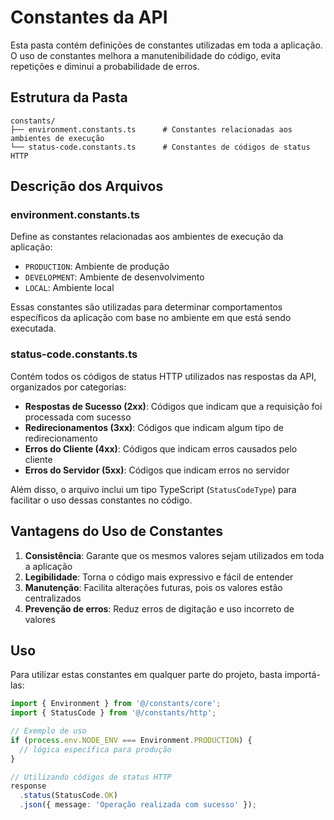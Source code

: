 # Constantes da API

Esta pasta contém definições de constantes utilizadas em toda a aplicação. O uso de constantes melhora a manutenibilidade do código, evita repetições e diminui a probabilidade de erros.

## Estrutura da Pasta

```
constants/
├── environment.constants.ts      # Constantes relacionadas aos ambientes de execução
└── status-code.constants.ts      # Constantes de códigos de status HTTP
```

## Descrição dos Arquivos

### environment.constants.ts

Define as constantes relacionadas aos ambientes de execução da aplicação:

- `PRODUCTION`: Ambiente de produção
- `DEVELOPMENT`: Ambiente de desenvolvimento
- `LOCAL`: Ambiente local

Essas constantes são utilizadas para determinar comportamentos específicos da aplicação com base no ambiente em que está sendo executada.

### status-code.constants.ts

Contém todos os códigos de status HTTP utilizados nas respostas da API, organizados por categorias:

- **Respostas de Sucesso (2xx)**: Códigos que indicam que a requisição foi processada com sucesso
- **Redirecionamentos (3xx)**: Códigos que indicam algum tipo de redirecionamento
- **Erros do Cliente (4xx)**: Códigos que indicam erros causados pelo cliente
- **Erros do Servidor (5xx)**: Códigos que indicam erros no servidor

Além disso, o arquivo inclui um tipo TypeScript (`StatusCodeType`) para facilitar o uso dessas constantes no código.

## Vantagens do Uso de Constantes

1. **Consistência**: Garante que os mesmos valores sejam utilizados em toda a aplicação
2. **Legibilidade**: Torna o código mais expressivo e fácil de entender
3. **Manutenção**: Facilita alterações futuras, pois os valores estão centralizados
4. **Prevenção de erros**: Reduz erros de digitação e uso incorreto de valores

## Uso

Para utilizar estas constantes em qualquer parte do projeto, basta importá-las:

```typescript
import { Environment } from '@/constants/core';
import { StatusCode } from '@/constants/http';

// Exemplo de uso
if (process.env.NODE_ENV === Environment.PRODUCTION) {
  // lógica específica para produção
}

// Utilizando códigos de status HTTP
response
  .status(StatusCode.OK)
  .json({ message: 'Operação realizada com sucesso' });
```

